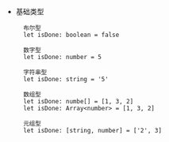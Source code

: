 - 基础类型
  ```
    布尔型
    let isDone: boolean = false
  ```
  ```
    数字型
    let isDone: number = 5
  ```
  ```
    字符串型
    let isDone: string = '5'
  ```
  ```
    数组型
    let isDone: numbe[] = [1, 3, 2]
    let isDone: Array<number> = [1, 3, 2]
  ```
  ```
    元组型
    let isDone: [string, number] = ['2', 3]
  ```